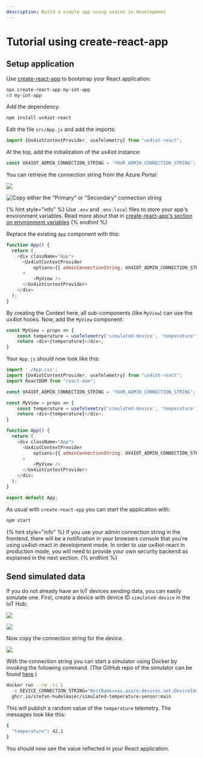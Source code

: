 ```yaml
---
description: Build a simple app using ux4iot in development
---
```


# Tutorial using create-react-app

## Setup application

Use [create-react-app](https://github.com/facebook/create-react-app) to bootstrap your React application:

```bash
npx create-react-app my-iot-app
cd my-iot-app
```

Add the dependency:

```bash
npm install ux4iot-react
```

Edit the file `src/App.js` and add the imports:

```javascript
import {Ux4iotContextProvider, useTelemetry} from "ux4iot-react";
```

At the top, add the initialization of the ux4iot instance:

```javascript
const UX4IOT_ADMIN_CONNECTION_STRING = 'YOUR_ADMIN_CONNECTION_STRING';
```

You can retrieve the connection string from the Azure Portal:

![](<../.gitbook/assets/image (1).png>)

![Copy either the "Primary" or "Secondary" connection string](<../.gitbook/assets/image (17).png>)

{% hint style="info" %}
Use `.env` and `.env.local` files to store your app's environment variables. Read more about that in [create-react-app's section on environment variables](https://create-react-app.dev/docs/adding-custom-environment-variables/)
{% endhint %}

Replace the existing `App` component with this:

```javascript
function App() {
  return (
    <div className="App">
      <Ux4iotContextProvider 
          options={{ adminConnectionString: UX4IOT_ADMIN_CONNECTION_STRING }}
      >
          <MyView />
      </Ux4iotContextProvider>
    </div>
  );
}
```

By creating the Context here, all sub-components (like `MyView`) can use the ux4iot hooks. Now, add the `MyView` component:

```javascript
const MyView = props => {
    const temperature = useTelemetry('simulated-device', 'temperature');
    return <div>{temperature}</div>;
}
```

Your `App.js` should now look like this:

```javascript
import './App.css';
import {Ux4iotContextProvider, useTelemetry} from "ux4iot-react";
import ReactDOM from "react-dom";

const UX4IOT_ADMIN_CONNECTION_STRING = 'YOUR_ADMIN_CONNECTION_STRING';

const MyView = props => {
    const temperature = useTelemetry('simulated-device', 'temperature');
    return <div>{temperature}</div>;
}

function App() {
  return (
    <div className="App">
      <Ux4iotContextProvider
          options={{ adminConnectionString: UX4IOT_ADMIN_CONNECTION_STRING }}
      >
          <MyView />
      </Ux4iotContextProvider>
    </div>
  );
}

export default App;
```

As usual with `create-react-app` you can start the application with:

```bash
npm start
```

{% hint style="info" %}
If you use your admin connection string in the frontend, there will be a notification in your browsers console that you're using ux4iot-react in development mode. In order to use ux4iot-react in production mode, you will need to provide your own security backend as explained in the next section.
{% endhint %}

## Send simulated data

If you do not already have an IoT devices sending data, you can easily simulate one. First, create a device with device ID `simulated-device` in the IoT Hub:

![](<../.gitbook/assets/image (13).png>)

![](<../.gitbook/assets/image (11).png>)

Now copy the connection string for the device.

![](<../.gitbook/assets/image (12).png>)

With the connection string you can start a simulator using Docker by invoking the following command. (The GitHub repo of the simulator can be found [here](https://github.com/stefan-hudelmaier/simulated-temperature-sensor).)

```bash
docker run --rm -ti \
  -e DEVICE_CONNECTION_STRING="HostName=xxx.azure-devices.net;DeviceId=simulated-device;SharedAccessKey=xxx" \
  ghcr.io/stefan-hudelmaier/simulated-temperature-sensor:main
```

This will publish a random value of the `temperature` telemetry. The messages look like this:

```bash
{
  "temperature": 42.1
}
```

You should now see the value reflected in your React application.
